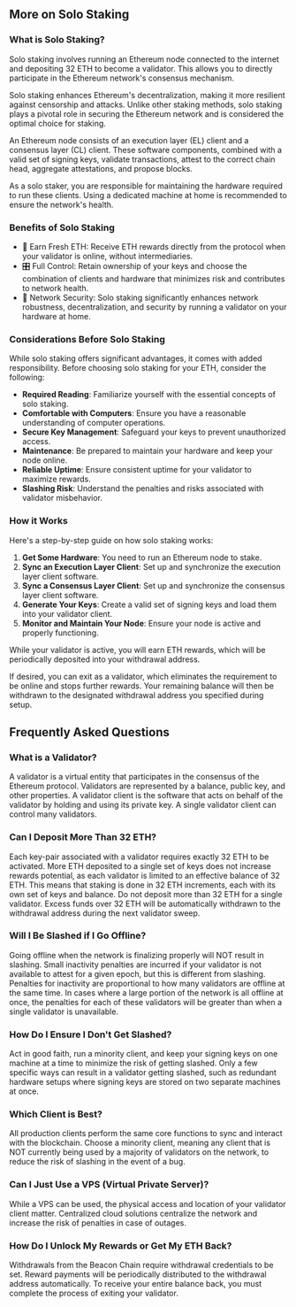 ## More on Solo Staking

### What is Solo Staking?

Solo staking involves running an Ethereum node connected to the internet and depositing 32 ETH to become a validator. This allows you to directly participate in the Ethereum network's consensus mechanism.

Solo staking enhances Ethereum's decentralization, making it more resilient against censorship and attacks. Unlike other staking methods, solo staking plays a pivotal role in securing the Ethereum network and is considered the optimal choice for staking.

An Ethereum node consists of an execution layer (EL) client and a consensus layer (CL) client. These software components, combined with a valid set of signing keys, validate transactions, attest to the correct chain head, aggregate attestations, and propose blocks.

As a solo staker, you are responsible for maintaining the hardware required to run these clients. Using a dedicated machine at home is recommended to ensure the network's health.

### Benefits of Solo Staking

- 💸 Earn Fresh ETH: Receive ETH rewards directly from the protocol when your validator is online, without intermediaries.
- 🎛️ Full Control: Retain ownership of your keys and choose the combination of clients and hardware that minimizes risk and contributes to network health.
- 🔐 Network Security: Solo staking significantly enhances network robustness, decentralization, and security by running a validator on your hardware at home.

### Considerations Before Solo Staking

While solo staking offers significant advantages, it comes with added responsibility. Before choosing solo staking for your ETH, consider the following:

- **Required Reading**: Familiarize yourself with the essential concepts of solo staking.
- **Comfortable with Computers**: Ensure you have a reasonable understanding of computer operations.
- **Secure Key Management**: Safeguard your keys to prevent unauthorized access.
- **Maintenance**: Be prepared to maintain your hardware and keep your node online.
- **Reliable Uptime**: Ensure consistent uptime for your validator to maximize rewards.
- **Slashing Risk**: Understand the penalties and risks associated with validator misbehavior.

### How it Works

Here's a step-by-step guide on how solo staking works:

1. **Get Some Hardware**: You need to run an Ethereum node to stake.
2. **Sync an Execution Layer Client**: Set up and synchronize the execution layer client software.
3. **Sync a Consensus Layer Client**: Set up and synchronize the consensus layer client software.
4. **Generate Your Keys**: Create a valid set of signing keys and load them into your validator client.
5. **Monitor and Maintain Your Node**: Ensure your node is active and properly functioning.

While your validator is active, you will earn ETH rewards, which will be periodically deposited into your withdrawal address.

If desired, you can exit as a validator, which eliminates the requirement to be online and stops further rewards. Your remaining balance will then be withdrawn to the designated withdrawal address you specified during setup.

## Frequently Asked Questions

### What is a Validator?

A validator is a virtual entity that participates in the consensus of the Ethereum protocol. Validators are represented by a balance, public key, and other properties. A validator client is the software that acts on behalf of the validator by holding and using its private key. A single validator client can control many validators.

### Can I Deposit More Than 32 ETH?

Each key-pair associated with a validator requires exactly 32 ETH to be activated. More ETH deposited to a single set of keys does not increase rewards potential, as each validator is limited to an effective balance of 32 ETH. This means that staking is done in 32 ETH increments, each with its own set of keys and balance. Do not deposit more than 32 ETH for a single validator. Excess funds over 32 ETH will be automatically withdrawn to the withdrawal address during the next validator sweep.

### Will I Be Slashed if I Go Offline?

Going offline when the network is finalizing properly will NOT result in slashing. Small inactivity penalties are incurred if your validator is not available to attest for a given epoch, but this is different from slashing. Penalties for inactivity are proportional to how many validators are offline at the same time. In cases where a large portion of the network is all offline at once, the penalties for each of these validators will be greater than when a single validator is unavailable.

### How Do I Ensure I Don't Get Slashed?

Act in good faith, run a minority client, and keep your signing keys on one machine at a time to minimize the risk of getting slashed. Only a few specific ways can result in a validator getting slashed, such as redundant hardware setups where signing keys are stored on two separate machines at once.

### Which Client is Best?

All production clients perform the same core functions to sync and interact with the blockchain. Choose a minority client, meaning any client that is NOT currently being used by a majority of validators on the network, to reduce the risk of slashing in the event of a bug.

### Can I Just Use a VPS (Virtual Private Server)?

While a VPS can be used, the physical access and location of your validator client matter. Centralized cloud solutions centralize the network and increase the risk of penalties in case of outages.

### How Do I Unlock My Rewards or Get My ETH Back?

Withdrawals from the Beacon Chain require withdrawal credentials to be set. Reward payments will be periodically distributed to the withdrawal address automatically. To receive your entire balance back, you must complete the process of exiting your validator.

